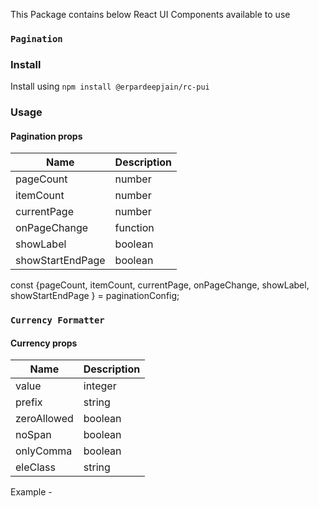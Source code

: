 This Package contains below React UI Components available to use
### `Pagination`

### Install

Install using `npm install @erpardeepjain/rc-pui`

### Usage 

#### Pagination props

| Name              | Description      
| -----------       | -----------      
| pageCount         | number
| itemCount         | number             
| currentPage       | number             
| onPageChange      | function             
| showLabel         | boolean             
| showStartEndPage  | boolean     

<Pagination paginationConfig={paginationConfig} />
const {pageCount, itemCount, currentPage, onPageChange, showLabel, showStartEndPage } = paginationConfig;

### `Currency Formatter`

#### Currency props

| Name        | Description | 
| ----------- | ----------- |
| value       | integer     |
| prefix      | string      |
| zeroAllowed | boolean     |
| noSpan      | boolean     |
| onlyComma   | boolean     |
| eleClass    | string      |


Example  - <CurrencyFormat prefix="$" value="123456789" zeroAllowed />
